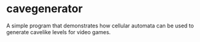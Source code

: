 # cavegenerator
A simple program that demonstrates how cellular automata can be used to generate cavelike levels for video games.
